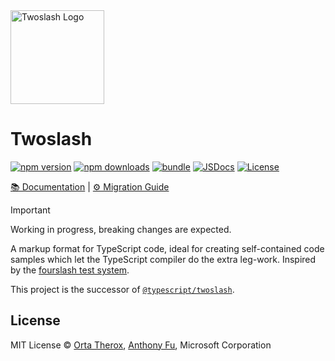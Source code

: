 <img src="https://twoslash.netlify.app/logo.svg" alt="Twoslash Logo" width="150">

# Twoslash

[![npm version][npm-version-src]][npm-version-href]
[![npm downloads][npm-downloads-src]][npm-downloads-href]
[![bundle][bundle-src]][bundle-href]
[![JSDocs][jsdocs-src]][jsdocs-href]
[![License][license-src]][license-href]

[📚 Documentation](https://twoslash.netlify.app/) | [⚙️ Migration Guide](https://twoslash.netlify.app/guide/migrate)

> [!IMPORTANT]
> Working in progress, breaking changes are expected.

A markup format for TypeScript code, ideal for creating self-contained code samples which let the TypeScript compiler do the extra leg-work. Inspired by the [fourslash test system](https://github.com/orta/typescript-notes/blob/master/systems/testing/fourslash.md).

This project is the successor of [`@typescript/twoslash`](https://github.com/microsoft/TypeScript-Website/tree/v2/packages/ts-twoslasher).

## License

MIT License © [Orta Therox](https://github.com/orta), [Anthony Fu](https://github.com/antfu), Microsoft Corporation

<!-- Badges -->

[npm-version-src]: https://img.shields.io/npm/v/twoslash?style=flat&colorA=080f12&colorB=1fa669
[npm-version-href]: https://npmjs.com/package/twoslash
[npm-downloads-src]: https://img.shields.io/npm/dm/twoslash?style=flat&colorA=080f12&colorB=1fa669
[npm-downloads-href]: https://npmjs.com/package/twoslash
[bundle-src]: https://img.shields.io/bundlephobia/minzip/twoslash?style=flat&colorA=080f12&colorB=1fa669&label=minzip
[bundle-href]: https://bundlephobia.com/result?p=twoslash
[license-src]: https://img.shields.io/github/license/twoslashes/twoslash.svg?style=flat&colorA=080f12&colorB=1fa669
[license-href]: https://github.com/twoslashes/twoslash/blob/main/LICENSE
[jsdocs-src]: https://img.shields.io/badge/jsdocs-reference-080f12?style=flat&colorA=080f12&colorB=1fa669
[jsdocs-href]: https://www.jsdocs.io/package/twoslash
